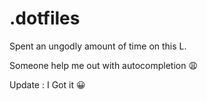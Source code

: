 # .dotfiles
Spent an ungodly amount of time on this L. 

Someone help me out with autocompletion :weary:

Update : I Got it :grinning: 
